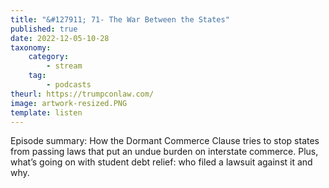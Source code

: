 ```yaml
---
title: "&#127911; 71- The War Between the States"
published: true
date: 2022-12-05-10-28
taxonomy:
    category:
        - stream
    tag:
        - podcasts
theurl: https://trumpconlaw.com/
image: artwork-resized.PNG
template: listen
---
```


Episode summary: How the Dormant Commerce Clause tries to stop states from passing laws that put an undue burden on interstate commerce. Plus, what&rsquo;s going on with student debt relief: who filed a lawsuit against it and why.
